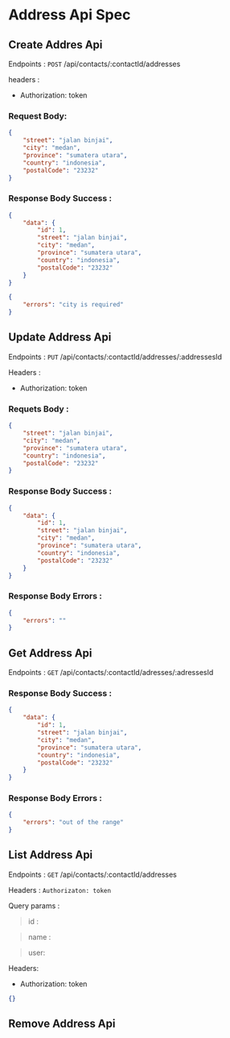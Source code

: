 # Address Api Spec

## Create Addres Api

Endpoints : `POST` /api/contacts/:contactId/addresses

headers :

- Authorization: token

### Request Body:

```json
{
	"street": "jalan binjai",
	"city": "medan",
	"province": "sumatera utara",
	"country": "indonesia",
	"postalCode": "23232"
}
```

### Response Body Success :

```json
{
	"data": {
		"id": 1,
		"street": "jalan binjai",
		"city": "medan",
		"province": "sumatera utara",
		"country": "indonesia",
		"postalCode": "23232"
	}
}
```

```json
{
	"errors": "city is required"
}
```

## Update Address Api

Endpoints : `PUT` /api/contacts/:contactId/addresses/:addressesId

Headers :

- Authorization: token

### Requets Body :

```json
{
	"street": "jalan binjai",
	"city": "medan",
	"province": "sumatera utara",
	"country": "indonesia",
	"postalCode": "23232"
}
```

### Response Body Success :

```json
{
	"data": {
		"id": 1,
		"street": "jalan binjai",
		"city": "medan",
		"province": "sumatera utara",
		"country": "indonesia",
		"postalCode": "23232"
	}
}
```

### Response Body Errors :

```json
{
	"errors": ""
}
```

## Get Address Api

Endpoints : `GET` /api/contacts/:contactId/adresses/:adressesId

### Response Body Success :

```json
{
	"data": {
		"id": 1,
		"street": "jalan binjai",
		"city": "medan",
		"province": "sumatera utara",
		"country": "indonesia",
		"postalCode": "23232"
	}
}
```

### Response Body Errors :

```json
{
	"errors": "out of the range"
}
```

## List Address Api

Endpoints : `GET` /api/contacts/:contactId/addresses

Headers : `Authorizaton: token`

Query params :

> id :

> name :

> user:

Headers:

- Authorization: token

```json
{}
```

## Remove Address Api

